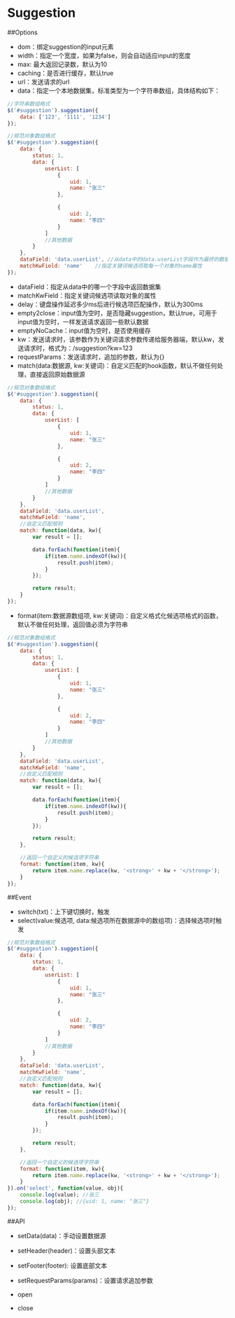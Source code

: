 Suggestion
=======================

##Options

* dom：绑定suggestion的input元素
* width：指定一个宽度，如果为false，则会自动适应input的宽度
* max: 最大返回记录数，默认为10
* caching：是否进行缓存，默认true
* url：发送请求的url
* data：指定一个本地数据集，标准类型为一个字符串数组，具体结构如下：

```js
//字符串数组格式
$('#suggestion').suggestion({
	data: ['123', '1111', '1234']
});

//规范对象数组格式
$('#suggestion').suggestion({
	data: {
		status: 1,
		data: {
			userList: [
				{
					uid: 1,
					name: "张三"
				},

				{
					uid: 2,
					name: "李四"
				}
			]
			//其他数据
		}
	},
	dataField: 'data.userList',	//从data中的data.userList字段作为最终的数据集
	matchKwField: 'name'	//指定关键词候选项取每一个对象的name属性
});
```

* dataField：指定从data中的哪一个字段中返回数据集
* matchKwField：指定关键词候选项读取对象的属性
* delay：键盘操作延迟多少ms后进行候选项匹配操作，默认为300ms
* empty2close：input值为空时，是否隐藏suggestion，默认true，可用于input值为空时，一样发送请求返回一些默认数据
* emptyNoCache：input值为空时，是否使用缓存
* kw：发送请求时，该参数作为关键词请求参数传递给服务器端，默认kw，发送请求时，格式为：/suggestion?kw=123
* requestParams：发送请求时，追加的参数，默认为{}
* match(data:数据源, kw:关键词)：自定义匹配的hook函数，默认不做任何处理，直接返回原始数据源

```js
//规范对象数组格式
$('#suggestion').suggestion({
	data: {
		status: 1,
		data: {
			userList: [
				{
					uid: 1,
					name: "张三"
				},

				{
					uid: 2,
					name: "李四"
				}
			]
			//其他数据
		}
	},
	dataField: 'data.userList',
	matchKwField: 'name',
	//自定义匹配规则
	match: function(data, kw){
		var result = [];

		data.forEach(function(item){
			if(item.name.indexOf(kw)){
				result.push(item);
			}
		});

		return result;
	}
});
```

* format(item:数据源数组项, kw:关键词)：自定义格式化候选项格式的函数，默认不做任何处理，返回值必须为字符串

```js
//规范对象数组格式
$('#suggestion').suggestion({
	data: {
		status: 1,
		data: {
			userList: [
				{
					uid: 1,
					name: "张三"
				},

				{
					uid: 2,
					name: "李四"
				}
			]
			//其他数据
		}
	},
	dataField: 'data.userList',
	matchKwField: 'name',
	//自定义匹配规则
	match: function(data, kw){
		var result = [];

		data.forEach(function(item){
			if(item.name.indexOf(kw)){
				result.push(item);
			}
		});

		return result;
	},

	//返回一个自定义的候选项字符串
	format: function(item, kw){
		return item.name.replace(kw, '<strong>' + kw + '</strong>');
	}
});
```

##Event

* switch(txt)：上下键切换时，触发
* select(value:候选项, data:候选项所在数据源中的数组项)：选择候选项时触发

```js
//规范对象数组格式
$('#suggestion').suggestion({
	data: {
		status: 1,
		data: {
			userList: [
				{
					uid: 1,
					name: "张三"
				},

				{
					uid: 2,
					name: "李四"
				}
			]
			//其他数据
		}
	},
	dataField: 'data.userList',
	matchKwField: 'name',
	//自定义匹配规则
	match: function(data, kw){
		var result = [];

		data.forEach(function(item){
			if(item.name.indexOf(kw)){
				result.push(item);
			}
		});

		return result;
	},

	//返回一个自定义的候选项字符串
	format: function(item, kw){
		return item.name.replace(kw, '<strong>' + kw + '</strong>');
	}
}).on('select', function(value, obj){
	console.log(value); //张三
	console.log(obj); //{uid: 1, name: "张三"}
});
```

##API

* setData(data)：手动设置数据源

* setHeader(header)：设置头部文本

* setFooter(footer): 设置底部文本

* setRequestParams(params)：设置请求追加参数

* open

* close
